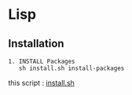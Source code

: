 # Lisp

## Installation

    1. INSTALL Packages
       sh install.sh install-packages

this script : [install.sh](https://github.com/ghsable/dotfiles/blob/master/bin/apl/lisp/install.sh)
